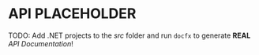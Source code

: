 # API PLACEHOLDER

TODO: Add .NET projects to the *src* folder and run `docfx` to generate **REAL** *API Documentation*!
